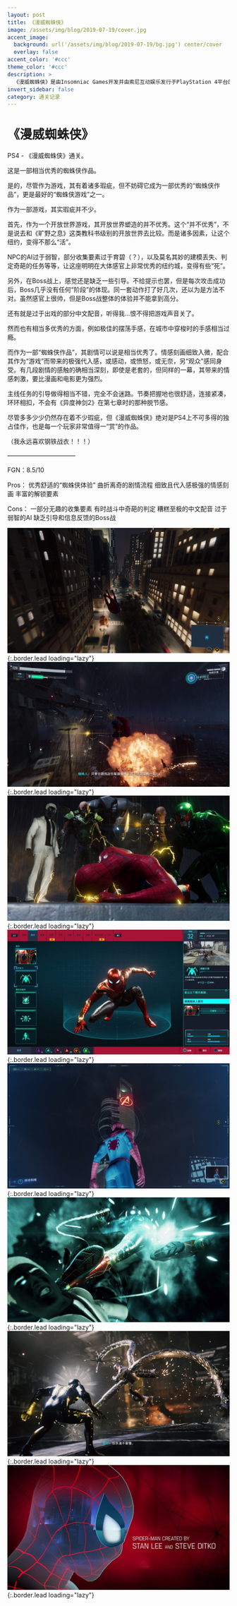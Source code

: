 ```yaml
---
layout: post
title: 《漫威蜘蛛侠》
image: /assets/img/blog/2019-07-19/cover.jpg
accent_image: 
  background: url('/assets/img/blog/2019-07-19/bg.jpg') center/cover
  overlay: false
accent_color: '#ccc'
theme_color: '#ccc'
description: >
  《漫威蜘蛛侠》是由Insomniac Games开发并由索尼互动娱乐发行于PlayStation 4平台的动作冒险游戏，同时也是Insomniac获得授权后基于漫威漫画超级英雄蜘蛛侠制作的作品。游戏包含着全新的蜘蛛侠故事，且与现有的漫画、电子游戏和电影没有任何关联，同时也会展现一个年龄更大且更有经验的蜘蛛侠。
invert_sidebar: false
category: 通关记录
---
```


# 《漫威蜘蛛侠》

PS4 - 《漫威蜘蛛侠》通关。

这是一部相当优秀的蜘蛛侠作品。

是的，尽管作为游戏，其有着诸多瑕疵，但不妨碍它成为一部优秀的“蜘蛛侠作品”，更是最好的“蜘蛛侠游戏”之一。

作为一部游戏，其实瑕疵并不少。

首先，作为一个开放世界游戏，其开放世界塑造的并不优秀。这个“并不优秀”，不是说去和《旷野之息》这类教科书级别的开放世界去比较。而是诸多因素，让这个纽约，变得不那么“活”。

NPC的AI过于弱智，部分收集要素过于育碧（？），以及莫名其妙的建模丢失、判定奇葩的任务等等，让这座明明在大体感官上非常优秀的纽约城，变得有些“死”。

另外，在Boss战上，感觉还是缺乏一些引导。不给提示也罢，但是每次攻击成功后，Boss几乎没有任何“阶段”的体现。同一套动作打了好几次，还以为是方法不对。虽然感官上很帅，但是Boss战整体的体验并不能拿到高分。

还有就是过于出戏的部分中文配音，听得我…恨不得把游戏声音关了。

然而也有相当多优秀的方面，例如极佳的摆荡手感，在城市中穿梭时的手感相当过瘾。

而作为一部“蜘蛛侠作品”，其剧情可以说是相当优秀了。情感刻画细致入微，配合其作为“游戏”而带来的极强代入感，或感动，或愤怒，或无奈，另“观众”感同身受。有几段剧情的感触的确相当深刻，即使是老套的，但同样的一幕，其带来的情感刺激，要比漫画和电影更为强烈。

主线任务的引导做得相当不错，完全不会迷路。节奏把握地也很舒适，连接紧凑，环环相扣，不会有《异度神剑2》在第七章时的那种脱节感。

尽管多多少少仍然存在着不少瑕疵，但《漫威蜘蛛侠》绝对是PS4上不可多得的独占佳作，也是每一个玩家非常值得一“赏”的作品。

（我永远喜欢钢铁战衣！！！）

———————————

FGN：8.5/10

Pros：
优秀舒适的“蜘蛛侠体验”
曲折离奇的剧情流程
细致且代入感极强的情感刻画
丰富的解锁要素

Cons：
一部分无趣的收集要素
有时战斗中奇葩的判定
糟糕至极的中文配音
过于弱智的AI
缺乏引导和信息反馈的Boss战

![](/assets/img/blog/2019-07-19/1.jpg){:.border.lead loading="lazy"}
![](/assets/img/blog/2019-07-19/2.jpg){:.border.lead loading="lazy"}
![](/assets/img/blog/2019-07-19/3.jpg){:.border.lead loading="lazy"}
![](/assets/img/blog/2019-07-19/4.jpg){:.border.lead loading="lazy"}
![](/assets/img/blog/2019-07-19/5.jpg){:.border.lead loading="lazy"}
![](/assets/img/blog/2019-07-19/6.jpg){:.border.lead loading="lazy"}
![](/assets/img/blog/2019-07-19/7.jpg){:.border.lead loading="lazy"}
![](/assets/img/blog/2019-07-19/8.jpg){:.border.lead loading="lazy"}

